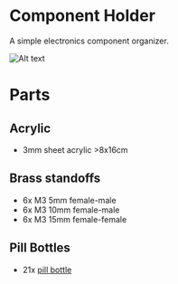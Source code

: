 # Component Holder
A simple electronics component organizer.

![Alt text](/../media/v1_01.jpg?raw=true "v1")

# Parts
## Acrylic
 * 3mm sheet acrylic >8x16cm

## Brass standoffs
 * 6x M3 5mm  female-male
 * 6x M3 10mm female-male
 * 6x M3 15mm female-female
 
## Pill Bottles
 * 21x [pill bottle](https://www.aliexpress.com/item/7-Pieces-Lot-3ML-Portable-Plastic-Pill-Bottle-Medicine-Case-For-Healthy-Care-Empty-Pill-Holders/32677858742.html)
